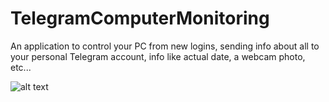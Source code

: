 # TelegramComputerMonitoring
An application to control your PC from new logins, sending info about all to your personal Telegram account, info like actual date, a webcam photo, etc...


![alt text](https://i.gyazo.com/ccc692f377cf50e977545393d09c1eca.png)

